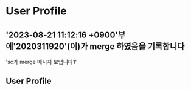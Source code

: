 # User Profile
## '2023-08-21 11:12:16 +0900'부에'2020311920'(이)가 merge 하였음을 기록합니다
'sc가 merge 메시지 보냅니다1'

## User Profile

